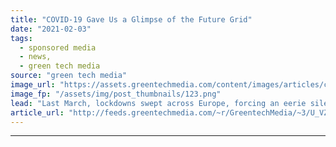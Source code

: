 ```yaml
---
title: "COVID-19 Gave Us a Glimpse of the Future Grid"
date: "2021-02-03"
tags: 
  - sponsored media
  - news,
  - green tech media
source: "green tech media"
image_url: "https://assets.greentechmedia.com/content/images/articles/crystal_ball_hands.jpg"
image_fp: "/assets/img/post_thumbnails/123.png"
lead: "Last March, lockdowns swept across Europe, forcing an eerie silence on some of the world’s most iconic and bustling cities. It caused a steep drop in electricity consumption — putting pressure on thermal generators and giving renewables a greater sha ..."
article_url: "http://feeds.greentechmedia.com/~r/GreentechMedia/~3/U_VZMJuGOOs/covid-gave-us-a-glimpse-of-the-future-grid"
---
```


---
